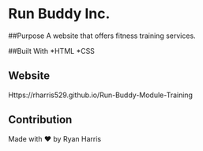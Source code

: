 # Run Buddy Inc.

##Purpose
A website that offers fitness training services.

##Built With
*HTML
*CSS

## Website

Https://rharris529.github.io/Run-Buddy-Module-Training

## Contribution

Made with ❤️ by Ryan Harris
